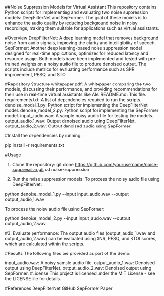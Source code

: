 ##Noise Suppression Models for Virtual Assistant
This repository contains Python scripts for implementing and evaluating two noise suppression models: DeepFilterNet and SepFormer. The goal of these models is to enhance the audio quality by reducing background noise in noisy recordings, making them suitable for applications such as virtual assistants.

#Overview
DeepFilterNet: A deep learning model that removes background noise from audio signals, improving the clarity and intelligibility of speech.
SepFormer: Another deep learning-based noise suppression model designed for real-time applications, optimized for reduced latency and resource usage.
Both models have been implemented and tested with pre-trained weights on a noisy audio file to produce denoised output. The scripts include metrics for evaluating performance such as SNR improvement, PESQ, and STOI.

#Repository Structure
whitepaper.pdf: A whitepaper comparing the two models, discussing their performance, and providing recommendations for their use in real-time virtual assistants like Ale.
README.md: This file.
requirements.txt: A list of dependencies required to run the scripts.
denoise_model_1.py: Python script for implementing the DeepFilterNet model.
denoise_model_2.py: Python script for implementing the SepFormer model.
input_audio.wav: A sample noisy audio file for testing the models.
output_audio_1.wav: Output denoised audio using DeepFilterNet.
output_audio_2.wav: Output denoised audio using SepFormer.

#Install the dependencies by running:

pip install -r requirements.txt

#Usage
1. Clone the repository:
git clone https://github.com/yourusername/noise-suppression.git
cd noise-suppression

2. Run the noise suppression models:
To process the noisy audio file using DeepFilterNet:

python denoise_model_1.py --input input_audio.wav --output output_audio_1.wav

To process the noisy audio file using SepFormer:

python denoise_model_2.py --input input_audio.wav --output output_audio_2.wav

#3. Evaluate performance:
The output audio files (output_audio_1.wav and output_audio_2.wav) can be evaluated using SNR, PESQ, and STOI scores, which are calculated within the scripts.

#Results
The following files are provided as part of the demo:

input_audio.wav: A noisy sample audio file.
output_audio_1.wav: Denoised output using DeepFilterNet.
output_audio_2.wav: Denoised output using SepFormer.
#License
This project is licensed under the MIT License - see the LICENSE file for details.

#References
DeepFilterNet GitHub
SepFormer Paper


